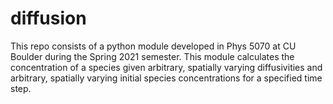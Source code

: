 # diffusion
This repo consists of a python module developed in Phys 5070 at CU Boulder during the Spring 2021 semester. This module calculates the concentration of a species given arbitrary, spatially varying diffusivities and arbitrary, spatially varying initial species concentrations for a specified time step.
